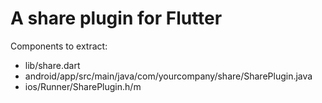 # A share plugin for Flutter

Components to extract:
* lib/share.dart
* android/app/src/main/java/com/yourcompany/share/SharePlugin.java
* ios/Runner/SharePlugin.h/m
